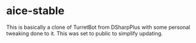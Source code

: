 # aice-stable

This is basically a clone of TurretBot from DSharpPlus with some personal tweaking done to it. This was set to public to simplify updating.

